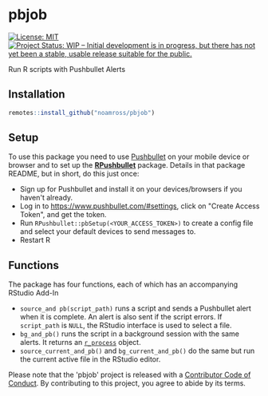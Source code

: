 # pbjob

[![License:
MIT](https://img.shields.io/badge/License-MIT-blue.svg)](https://opensource.org/licenses/MIT)
[![Project Status: WIP – Initial development is in progress, but there has not yet been a stable, usable release suitable for the public.](https://www.repostatus.org/badges/latest/wip.svg)](https://www.repostatus.org/#wip)


Run R scripts with Pushbullet Alerts

## Installation

``` r
remotes::install_github("noamross/pbjob")
```

## Setup

To use this package you need to use [Pushbullet](https://www.pushbullet.com/) on
your mobile device or browser and to set up the
[**RPushbullet**](https://github.com/eddelbuettel/rpushbullet) package. Details
in that package README, but in short, do this just once:

- Sign up for Pushbullet and install it on your devices/browsers if you haven't
  already.
- Log in to <https://www.pushbullet.com/#settings>, click on "Create Access
  Token", and get the token.
- Run `RPushbullet::pbSetup(<YOUR_ACCESS_TOKEN>)` to create a config file and
  select your default devices to send messages to.
- Restart R

##  Functions

The package has four functions, each of which has an accompanying RStudio Add-In

- `source_and pb(script_path)` runs a script and sends a Pushbullet alert when
  it is complete.  An alert is also sent if the script errors. If `script_path`
  is `NULL`, the RStudio interface is used to select a file.
- `bg_and_pb()` runs the script in a background session with the same alerts.
  It returns an [`r_process`](https://callr.r-lib.org/reference/r_bg.html) object.
- `source_current_and_pb()` and `bg_current_and_pb()` do the same but run
  the current active file in the RStudio editor.

Please note that the 'pbjob' project is released with a
  [Contributor Code of Conduct](CODE_OF_CONDUCT.md).
  By contributing to this project, you agree to abide by its terms.
